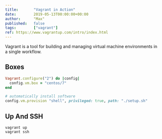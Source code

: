 ```yaml
---
title:       "Vagrant in Action"
date:        2019-05-13T00:00:00+00:00
author:      "Max"
published:   false
tags:        ["vagrant"]
ref: https://www.vagrantup.com/intro/index.html
---
```


Vagrant is a tool for building and managing virtual machine environments in a single workflow.

## Boxes

```ruby
Vagrant.configure("2") do |config|
  config.vm.box = "centos/7"
end

# automatically install software
config.vm.provision "shell", privileged: true, path: "./setup.sh"
```

## Up And SSH

```
vagrant up
vagrant ssh
```
